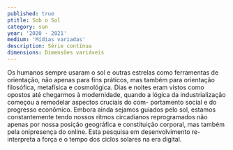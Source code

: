 ```yaml
---
published: true
ptitle: Sob o Sol
category: sun
year: '2020 - 2021'
medium: 'Mídias variadas'
description: Série contínua
dimensions: Dimensões variáveis
---
```

Os humanos sempre usaram o sol e outras estrelas como ferramentas de orientação, não apenas para fins práticos, mas também para orientação filosófica, metafísica e cosmológica. Dias e noites eram vistos como opostos até chegarmos à modernidade, quando a lógica da industrialização começou a remodelar aspectos cruciais do com- portamento social e do progresso econômico. Embora ainda sejamos guiados pelo sol, estamos constantemente tendo nossos ritmos circadianos reprogramados não apenas por nossa posição geográfica e constituição corporal, mas também pela onipresença do online. Esta pesquisa em desenvolvimento re-interpreta a força e o tempo dos ciclos solares na era digital.
